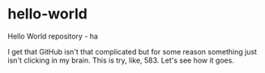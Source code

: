 # hello-world
Hello World repository - ha

I get that GitHub isn't that complicated but for some reason something just isn't clicking in my brain. This is try, like, 583. Let's see how it goes.
